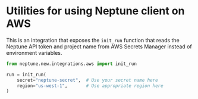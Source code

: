 # Utilities for using Neptune client on AWS

This is an integration that exposes the `init_run` function that reads the Neptune API token and project name from
AWS Secrets Manager instead of environment variables.

```python
from neptune.new.integrations.aws import init_run 

run = init_run(
    secret="neptune-secret",  # Use your secret name here
    region="us-west-1",       # Use appropriate region here
) 
```
